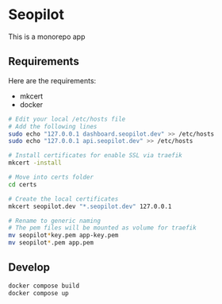 # Seopilot

This is a monorepo app

## Requirements

Here are the requirements:

- mkcert
- docker

```bash
# Edit your local /etc/hosts file
# Add the following lines
sudo echo "127.0.0.1 dashboard.seopilot.dev" >> /etc/hosts
sudo echo "127.0.0.1 api.seopilot.dev" >> /etc/hosts

# Install certificates for enable SSL via traefik
mkcert -install

# Move into certs folder
cd certs

# Create the local certificates
mkcert seopilot.dev "*.seopilot.dev" 127.0.0.1

# Rename to generic naming
# The pem files will be mounted as volume for traefik
mv seopilot*key.pem app-key.pem
mv seopilot*.pem app.pem

```

## Develop

```bash
docker compose build
docker compose up
```
